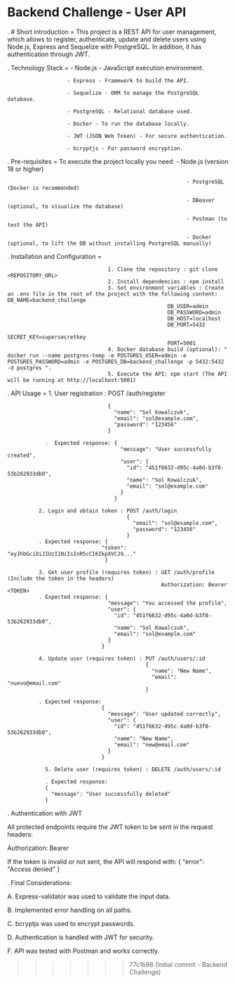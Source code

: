 # Backend Challenge - User API

. # Short introduction = This project is a REST API for user management, which allows to register, authenticate, update and delete users using Node.js, Express and Sequelize with PostgreSQL. In addition, it has authentication through JWT.

. Technology Stack = - Node.js - JavaScript execution environment.

                       - Express - Framework to build the API.

                       - Sequelize - ORM to manage the PostgreSQL database.

                       - PostgreSQL - Relational database used.

                       - Docker - To run the database locally.

                       - JWT (JSON Web Token) - For secure authentication.

                       - bcryptjs - For password encryption.

. Pre-requisites = To execute the project locally you need: - Node.js (version 18 or higher)

                                                             - PostgreSQL (Docker is recommended)

                                                             - DBeaver (optional, to visualize the database)

                                                             - Postman (to test the API)

                                                             - Docker (optional, to lift the DB without installing PostgreSQL manually)

. Installation and Configuration =

                                    1. Clone the repository : git clone <REPOSITORY_URL>
                                    2. Install dependencies : npm install
                                    3. Set environment variables : Create an .env file in the root of the project with the following content: DB_NAME=backend_challenge
                                                       DB_USER=admin
                                                       DB_PASSWORD=admin
                                                       DB_HOST=localhost
                                                       DB_PORT=5432
                                                       SECRET_KEY=supersecretkey
                                                       PORT=5001
                                    4. Docker database build (optional): " docker run --name postgres-temp -e POSTGRES_USER=admin -e POSTGRES_PASSWORD=admin -e POSTGRES_DB=backend_challenge -p 5432:5432 -d postgres ".
                                    5. Execute the API: npm start (The API will be running at http://localhost:5001)

. API Usage = 1. User registration : POST /auth/register

                                    {
                                      "name": "Sol Kowalczuk",
                                      "email": "sol@example.com",
                                      "password": "123456"
                                    }

                .  Expected response: {
                                        "message": "User successfully created",
                                        "user": {
                                          "id": "451f6632-d95c-4a0d-b3f8-53b262933db0",
                                          "name": "Sol Kowalczuk",
                                          "email": "sol@example.com"
                                        }
                                      }

              2. Login and obtain token : POST /auth/login
                                          {
                                            "email": "sol@example.com",
                                            "password": "123456"
                                          }
              . Expected response: {
                                  "token": "eyJhbGciOiJIUzI1NiIsInR5cCI6IkpXVCJ9..."
                                   }

              3. Get user profile (requires token) : GET /auth/profile (Include the token in the headers)
                                                     Authorization: Bearer <TOKEN>
              . Expected response: {
                                    "message": "You accessed the profile",
                                    "user": {
                                      "id": "451f6632-d95c-4a0d-b3f8-53b262933db0",
                                      "name": "Sol Kowalczuk",
                                      "email": "sol@example.com"
                                    }
                                  }

              4️. Update user (requires token) : PUT /auth/users/:id
                                                {
                                                  "name": "New Name",
                                                  "email": "nuevo@email.com"
                                                }

              . Expected response:
                                  {
                                    "message": "User updated correctly",
                                    "user": {
                                      "id": "451f6632-d95c-4a0d-b3f8-53b262933db0",
                                      "name": "New Name",
                                      "email": "new@email.com"
                                    }
                                  }

                5. Delete user (requires token) : DELETE /auth/users/:id

                . Expected response:
                {
                  "message": "User successfully deleted"
                }


. Authentication with JWT

  All protected endpoints require the JWT token to be sent in the request headers:

  Authorization: Bearer <TOKEN>

  If the token is invalid or not sent, the API will respond with:
                                                                  {
                                                                  "error": "Access denied"
                                                                  }

. Final Considerations: 

   A. Express-validator was used to validate the input data.

   B.  Implemented error handling on all paths.

   C. bcryptjs was used to encrypt passwords.

   D. Authentication is handled with JWT for security.

   F. API was tested with Postman and works correctly.
>>>>>>> 77c1b98 (Initial commit - Backend Challenge)
